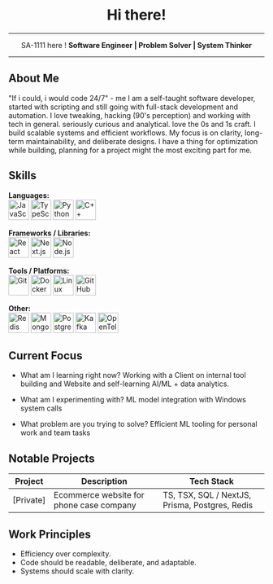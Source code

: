 <h1 align="center"> Hi there!</h1>

<hr/>

<div align="center">

SA-1111 here ! **Software Engineer | Problem Solver | System Thinker**

</div>

<hr/>

## About Me
"If i could, i would code 24/7" - me
I am a self-taught software developer, started with scripting and still going with full-stack development and automation.
I love tweaking, hacking (90's perception) and working with tech in general.
seriously curious and analytical. love the 0s and 1s craft.
I build scalable systems and efficient workflows. 
My focus is on clarity, long-term maintainability, and deliberate designs.
I have a thing for optimization while building, planning for a project might the most exciting part for me.

## Skills
**Languages:**  
<img src="https://cdn.jsdelivr.net/gh/devicons/devicon/icons/javascript/javascript-original.svg" height="40" alt="JavaScript" />
<img src="https://cdn.jsdelivr.net/gh/devicons/devicon/icons/typescript/typescript-original.svg" height="40" alt="TypeScript" />
<img src="https://cdn.jsdelivr.net/gh/devicons/devicon/icons/python/python-original.svg" height="40" alt="Python" />
<img src="https://cdn.jsdelivr.net/gh/devicons/devicon/icons/cplusplus/cplusplus-original.svg" height="40" alt="C++" />

**Frameworks / Libraries:**  
<img src="https://cdn.jsdelivr.net/gh/devicons/devicon/icons/react/react-original.svg" height="40" alt="React" />
<img src="https://cdn.jsdelivr.net/gh/devicons/devicon/icons/nextjs/nextjs-original.svg" height="40" alt="Next.js" />
<img src="https://cdn.jsdelivr.net/gh/devicons/devicon/icons/nodejs/nodejs-original.svg" height="40" alt="Node.js" />


**Tools / Platforms:**  
<img src="https://cdn.jsdelivr.net/gh/devicons/devicon/icons/git/git-original.svg" height="40" alt="Git" />
<img src="https://cdn.jsdelivr.net/gh/devicons/devicon/icons/docker/docker-original.svg" height="40" alt="Docker" />
<img src="https://cdn.jsdelivr.net/gh/devicons/devicon/icons/linux/linux-original.svg" height="40" alt="Linux" />
<img src="https://cdn.jsdelivr.net/gh/devicons/devicon/icons/github/github-original.svg" height="40" alt="GitHub" />

**Other:**  
<img src="https://cdn.jsdelivr.net/gh/devicons/devicon/icons/redis/redis-original.svg" height="40" alt="Redis" />
<img src="https://cdn.jsdelivr.net/gh/devicons/devicon/icons/mongodb/mongodb-original.svg" height="40" alt="MongoDB" />
<img src="https://cdn.jsdelivr.net/gh/devicons/devicon/icons/postgresql/postgresql-original.svg" height="40" alt="PostgreSQL" />
<img src="https://cdn.jsdelivr.net/gh/devicons/devicon/icons/apachekafka/apachekafka-original.svg" height="40" alt="Kafka" />
<img src="https://cdn.jsdelivr.net/gh/devicons/devicon/icons/opentelemetry/opentelemetry-original.svg" height="40" alt="OpenTelemetry" />


## Current Focus
- What am I learning right now?
  Working with a Client on internal tool building and Website and 
  self-learning AI/ML + data analytics.

- What am I experimenting with?
  ML model integration with Windows system calls

- What problem are you trying to solve?
  Efficient ML tooling for personal work and team tasks

## Notable Projects
| Project | Description | Tech Stack |
|--------|-------------|------------|
| [Private] | Ecommerce website for phone case company | TS, TSX, SQL  / NextJS, Prisma, Postgres, Redis |

## Work Principles
- Efficiency over complexity.
- Code should be readable, deliberate, and adaptable.
- Systems should scale with clarity.

  
